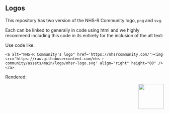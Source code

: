 ## Logos

This repository has two version of the NHS-R Community logo, `png` and `svg`.

Each can be linked to generally in code using html and we highly recommend including this code in its entirety for the inclusion of the alt text:

Use code like:

```
<a alt="NHS-R Community's logo" href='https://nhsrcommunity.com/'><img src='https://raw.githubusercontent.com/nhs-r-community/assets/main/logo/nhsr-logo.svg' align="right" height="80" /></a>
```

Rendered:

<a alt="NHS-R Community's logo" href='https://nhsrcommunity.com/'><img src='https://raw.githubusercontent.com/nhs-r-community/assets/main/logo/nhsr-logo.svg' align="right" height="80" /></a>
